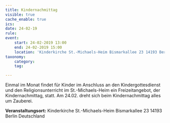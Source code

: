 ```yaml
---
title: Kindernachmittag
visible: true
cache_enable: true
ics: 
date: 24-02-19
rule: 
event:
	start: 24-02-2019 13:00
	end: 24-02-2019 15:00
	location: 'Kinderkirche St.-Michaels-Heim Bismarkallee 23 14193 Berlin Deutschland'
taxonomy:
	category: 
	tag: 

---
```

Einmal im Monat findet für Kinder im Anschluss an den Kindergottesdienst und den Religionsunterricht im St.-Michaels-Heim ein Freizeitangebot, der Kindernachmittag, statt. Am 24.02. dreht sich beim Kindernachmittag alles um Zauberei.


**Veranstaltungsort:** Kinderkirche St.-Michaels-Heim
Bismarkallee 23
14193 Berlin
Deutschland

